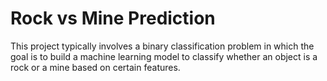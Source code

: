 # Rock vs Mine Prediction

This project typically involves a binary classification problem in which the goal is to build a machine learning model to classify whether an object is a rock or a mine based on certain features.
